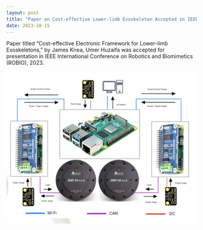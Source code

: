 ```yaml
---
layout: post
title: "Paper on Cost-effective Lower-limb Exoskeleton Accepted in IEEE ROBIO 2023"
date: 2023-10-15
---
```


Paper titled “Cost-effective Electronic Framework for Lower-limb Exoskeletons,” by James Knea, Umer Huzaifa was accepted for presentation in IEEE International Conference on Robotics and Biomimetics (ROBIO), 2023.

![alt text](/assets/images/robio_exo.png)
